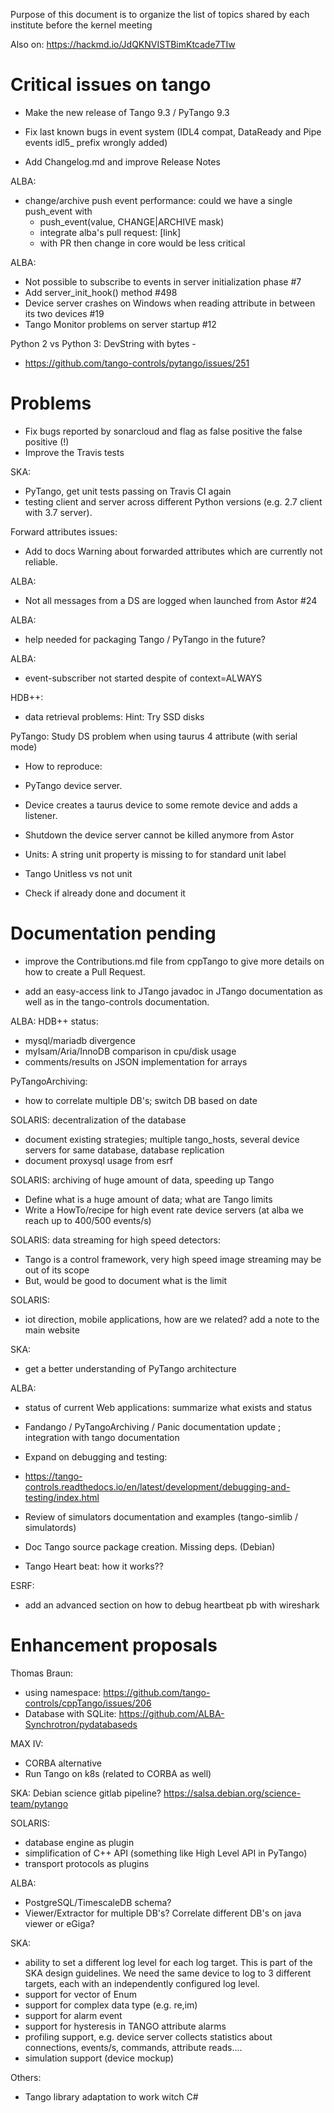 
Purpose of this document is to organize the list of topics shared by each institute before the kernel meeting

Also on: https://hackmd.io/JdQKNVISTBimKtcade7TIw





Critical issues on tango
========================

- Make the new release of Tango 9.3 / PyTango 9.3

- Fix last known bugs in event system (IDL4 compat, DataReady and Pipe
events idl5_ prefix wrongly added)

- Add Changelog.md and improve Release Notes

ALBA:
- change/archive push event performance: could we have a single push_event with 
  - push_event(value, CHANGE|ARCHIVE mask)
  - integrate alba's pull request: [link]
  - with PR then change in core would be less critical

ALBA:
- Not possible to subscribe to events in server initialization phase #7
- Add server_init_hook() method #498
- Device server crashes on Windows when reading attribute in between its two
devices #19
- Tango Monitor problems on server startup #12

Python 2 vs Python 3: DevString with bytes -
 - https://github.com/tango-controls/pytango/issues/251 

Problems
========

- Fix bugs reported by sonarcloud and flag as false positive the false
positive (!)
- Improve the Travis tests

SKA:
 - PyTango, get unit tests passing on Travis CI again
 - testing client and server across different Python versions (e.g. 2.7
client with 3.7 server).

Forward attributes issues:
 - Add to docs Warning about forwarded attributes which are currently not reliable.
 
ALBA:
 - Not all messages from a DS are logged when launched from Astor #24

ALBA:
 - help needed for packaging Tango / PyTango in the future? 

ALBA:
 - event-subscriber not started despite of context=ALWAYS

HDB++:
 - data retrieval problems: Hint: Try SSD disks


PyTango: Study DS problem when using taurus 4 attribute (with serial mode)
 - How to reproduce:
 - PyTango device server.
 - Device creates a taurus device to some remote device and adds a listener.
 - Shutdown the device server cannot be killed anymore from Astor

 - Units: A string unit property is missing to for standard unit label
  - Tango Unitless vs not unit
  - Check if already done and document it

Documentation pending
=====================

 - improve the Contributions.md file from cppTango to give more details on
how to create a Pull Request.

- add an easy-access link to JTango javadoc in JTango documentation as
well as in the tango-controls documentation.

ALBA: HDB++ status:

 - mysql/mariadb divergence
 - myIsam/Aria/InnoDB comparison in cpu/disk usage
 - comments/results on JSON implementation for arrays

PyTangoArchiving:
 - how to correlate multiple DB's; switch DB based on date

SOLARIS: decentralization of the database 

 - document existing strategies; multiple tango_hosts, several device servers for same database, database replication
 - document proxysql usage from esrf
 
SOLARIS: archiving of huge amount of data, speeding up Tango

 - Define what is a huge amount of data; what are Tango limits
 - Write a HowTo/recipe for high event rate device servers (at alba we reach up to 400/500 events/s)

SOLARIS: data streaming for high speed detectors:

 - Tango is a control framework, very high speed image streaming may be out of its scope
 - But, would be good to document what is the limit
 
SOLARIS:
 - iot direction, mobile applications, how are we related? add a note to the main website
 
SKA:
 - get a better understanding of PyTango architecture

ALBA:
 - status of current Web applications: summarize what exists and status
 - Fandango / PyTangoArchiving / Panic documentation update ;
integration with tango documentation
 - Expand on debugging and testing:
 - https://tango-controls.readthedocs.io/en/latest/development/debugging-and-testing/index.html
 - Review of simulators documentation and examples (tango-simlib / simulatords)
 - Doc Tango source package creation. Missing deps. (Debian)
 
 - Tango Heart beat: how it works??

ESRF: 
 - add an advanced section on how to debug heartbeat pb with wireshark 

Enhancement proposals
=====================

Thomas Braun: 
 - using namespace: https://github.com/tango-controls/cppTango/issues/206 
 - Database with SQLite: https://github.com/ALBA-Synchrotron/pydatabaseds
 
MAX IV:
- CORBA alternative
- Run Tango on k8s (related to CORBA as well)

SKA:
Debian science gitlab pipeline?
https://salsa.debian.org/science-team/pytango 

SOLARIS:

 - database engine as plugin
 - simplification of C++ API (something like High Level API in PyTango)
 - transport protocols as plugins

ALBA:

- PostgreSQL/TimescaleDB schema?
 - Viewer/Extractor for multiple DB's? Correlate different DB's on java viewer or eGiga?

SKA: 

 - ability to set a different log level for each log target. This is
part of the SKA design guidelines. We need the same device to log
to 3 different targets, each with an independently configured log
level.
- support for vector of Enum
- support for complex data type (e.g. re,im)
- support for alarm event
- support for hysteresis in TANGO attribute alarms
- profiling support, e.g. device server collects statistics about connections, events/s, commands, attribute reads....
- simulation support (device mockup)


Others:

- Tango library adaptation to work witch C#

